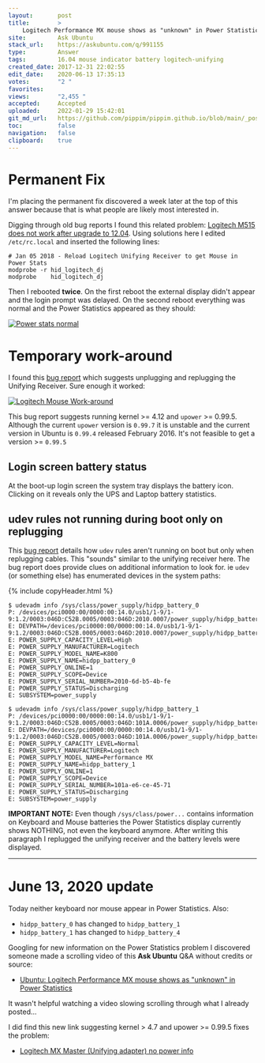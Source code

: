 ```yaml
---
layout:       post
title:        >
    Logitech Performance MX mouse shows as "unknown" in Power Statistics
site:         Ask Ubuntu
stack_url:    https://askubuntu.com/q/991155
type:         Answer
tags:         16.04 mouse indicator battery logitech-unifying
created_date: 2017-12-31 22:02:55
edit_date:    2020-06-13 17:35:13
votes:        "2 "
favorites:    
views:        "2,455 "
accepted:     Accepted
uploaded:     2022-01-29 15:42:01
git_md_url:   https://github.com/pippim/pippim.github.io/blob/main/_posts/2017/2017-12-31-Logitech-Performance-MX-mouse-shows-as-_unknown_-in-Power-Statistics.md
toc:          false
navigation:   false
clipboard:    true
---
```


# Permanent Fix

I'm placing the permanent fix discovered a week later at the top of this answer because that is what people are likely most interested in.

Digging through old bug reports I found this related problem: [Logitech M515 does not work after upgrade to 12.04][1]. Using solutions here I edited `/etc/rc.local` and inserted the following lines:

``` 
# Jan 05 2018 - Reload Logitech Unifying Receiver to get Mouse in Power Stats
modprobe -r hid_logitech_dj
modprobe    hid_logitech_dj
```

Then I rebooted **twice**. On the first reboot the external display didn't appear and the login prompt was delayed. On the second reboot everything was normal and the Power Statistics appeared as they should:

[![Power stats normal][2]][2]

# Temporary work-around

I found this [bug report][3] which suggests unplugging and replugging the Unifying Receiver. Sure enough it worked:

[![Logitech Mouse Work-around][4]][4]

This bug report suggests running kernel >= 4.12 and `upower` >= 0.99.5. Although the current `upower` version is `0.99.7` it is unstable and the current version in Ubuntu is `0.99.4` released February 2016. It's not feasible to get a version >= `0.99.5`

## Login screen battery status

At the boot-up login screen the system tray displays the battery icon. Clicking on it reveals only the UPS and Laptop battery statistics.

## udev rules not running during boot only on replugging

This [bug report][5] details how `udev` rules aren't running on boot but only when replugging cables. This "sounds" similar to the unifying receiver here. The bug report does provide clues on additional information to look for. ie `udev` (or something else) has enumerated devices in the system paths:

{% include copyHeader.html %}
``` 
$ udevadm info /sys/class/power_supply/hidpp_battery_0
P: /devices/pci0000:00/0000:00:14.0/usb1/1-9/1-9:1.2/0003:046D:C52B.0005/0003:046D:2010.0007/power_supply/hidpp_battery_0
E: DEVPATH=/devices/pci0000:00/0000:00:14.0/usb1/1-9/1-9:1.2/0003:046D:C52B.0005/0003:046D:2010.0007/power_supply/hidpp_battery_0
E: POWER_SUPPLY_CAPACITY_LEVEL=High
E: POWER_SUPPLY_MANUFACTURER=Logitech
E: POWER_SUPPLY_MODEL_NAME=K800
E: POWER_SUPPLY_NAME=hidpp_battery_0
E: POWER_SUPPLY_ONLINE=1
E: POWER_SUPPLY_SCOPE=Device
E: POWER_SUPPLY_SERIAL_NUMBER=2010-6d-b5-4b-fe
E: POWER_SUPPLY_STATUS=Discharging
E: SUBSYSTEM=power_supply

$ udevadm info /sys/class/power_supply/hidpp_battery_1
P: /devices/pci0000:00/0000:00:14.0/usb1/1-9/1-9:1.2/0003:046D:C52B.0005/0003:046D:101A.0006/power_supply/hidpp_battery_1
E: DEVPATH=/devices/pci0000:00/0000:00:14.0/usb1/1-9/1-9:1.2/0003:046D:C52B.0005/0003:046D:101A.0006/power_supply/hidpp_battery_1
E: POWER_SUPPLY_CAPACITY_LEVEL=Normal
E: POWER_SUPPLY_MANUFACTURER=Logitech
E: POWER_SUPPLY_MODEL_NAME=Performance MX
E: POWER_SUPPLY_NAME=hidpp_battery_1
E: POWER_SUPPLY_ONLINE=1
E: POWER_SUPPLY_SCOPE=Device
E: POWER_SUPPLY_SERIAL_NUMBER=101a-e6-ce-45-71
E: POWER_SUPPLY_STATUS=Discharging
E: SUBSYSTEM=power_supply
```

**IMPORTANT NOTE:** Even though `/sys/class/power...` contains information on Keyboard and Mouse batteries the Power Statistics display currently shows NOTHING, not even the keyboard anymore. After writing this paragraph I replugged the unifying receiver and the battery levels were displayed.


----------

# June 13, 2020 update

Today neither keyboard nor mouse appear in Power Statistics. Also:

- `hidpp_battery_0` has changed to `hidpp_battery_1`
- `hidpp_battery_1` has changed to `hidpp_battery_4`

Googling for new information on the Power Statistics problem I discovered someone made a scrolling video of this **Ask Ubuntu** Q&A without credits or source:

- [Ubuntu: Logitech Performance MX mouse shows as "unknown" in Power Statistics](https://www.youtube.com/watch?v=LbbbvFvfSu8)

It wasn't helpful watching a video slowing scrolling through what I already posted...

I did find this new link suggesting kernel > 4.7 and upower >= 0.99.5 fixes the problem:

- [Logitech MX Master (Unifying adapter) no power info](https://gitlab.freedesktop.org/upower/upower/-/issues/39)

  [1]: https://askubuntu.com/questions/128345/logitech-m515-does-not-work-after-upgrade-to-12-04
  [2]: https://i.stack.imgur.com/PhoBU.png
  [3]: https://bugs.freedesktop.org/show_bug.cgi?id=95260
  [4]: https://i.stack.imgur.com/vjDuL.png
  [5]: https://bbs.archlinux.org/viewtopic.php?id=154889
